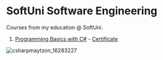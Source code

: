 # SoftUni Software Engineering
Courses from my education @ SoftUni.

1. [Programming Basics with C#](https://softuni.bg/trainings/3620/programming-basics-with-csharp-january-2022) - [Certificate](https://softuni.bg/users/profile/certificates?username=alimusa.17)

![csharpmaytzon_16283227](https://user-images.githubusercontent.com/106487730/179369942-50ae425c-630a-4cd5-8e6c-3076500ff0f1.png)
